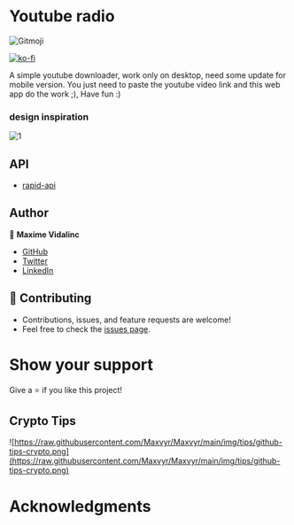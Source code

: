 # Youtube radio

<img src="https://img.shields.io/badge/gitmoji-%20😜%20😍-FFDD67.svg?style=flat-square" alt="Gitmoji">
</a>

[![ko-fi](https://ko-fi.com/img/githubbutton_sm.svg)](https://ko-fi.com/A0A72UVP8)

A simple youtube downloader, work only on desktop, need some update for mobile version. You just need to paste the youtube video link and this web app do the work ;), Have fun :)

### design inspiration

![1](https://cdn.dribbble.com/users/1696728/screenshots/18410481/media/9ae4d3dc1dc994b3461f1da986a933ba.jpg?compress=1&resize=1000x750&vertical=top)


## API

- [rapid-api](https://rapidapi.com/h0p3rwe/api/youtube-search-and-download/)

## Author

:man: **Maxime Vidalinc**

- [GitHub](https://github.com/maxvyr)
- [Twitter](https://twitter.com/m4xvyr)
- [LinkedIn](https://www.linkedin.com/in/maxime-vidalinc/)

## 🤝 Contributing
- Contributions, issues, and feature requests are welcome!
- Feel free to check the [issues page](https://github.com/Maxvyr/maxvyr-site/issues).

# Show your support
Give a ⭐ if you like this project!

## Crypto Tips
![https://raw.githubusercontent.com/Maxvyr/Maxvyr/main/img/tips/github-tips-crypto.png](https://raw.githubusercontent.com/Maxvyr/Maxvyr/main/img/tips/github-tips-crypto.png)


# Acknowledgments